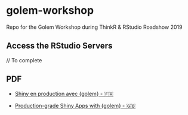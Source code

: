 # golem-workshop

Repo for the Golem Workshop during ThinkR &amp; RStudio Roadshow 2019

## Access the RStudio Servers

// To complete 

## PDF 

+ [Shiny en production avec {golem} - 🇫🇷](https://github.com/ThinkR-open/golem-workshop/blob/master/Shiny%20en%20production%20avec%20%7Bgolem%7D.pdf)

+ [Production-grade Shiny Apps with {golem} - 🇬🇧](https://github.com/ThinkR-open/golem-workshop/blob/master/Shiny%20en%20production%20avec%20%7Bgolem%7D.pdf)
